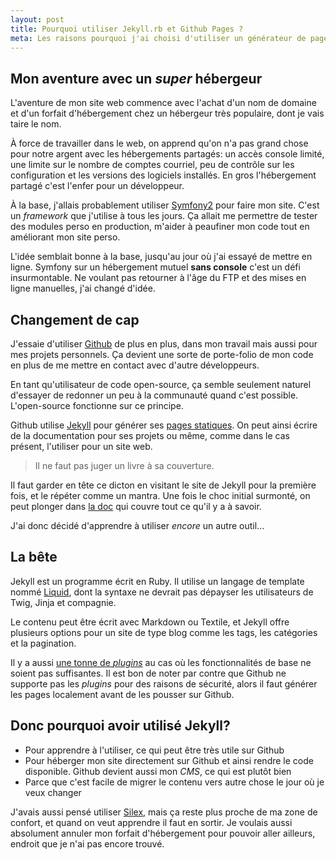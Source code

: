 ```yaml
---
layout: post
title: Pourquoi utiliser Jekyll.rb et Github Pages ?
meta: Les raisons pourquoi j'ai choisi d'utiliser un générateur de pages statiques pour mon site perso...
---
```


## Mon aventure avec un *super* hébergeur
L'aventure de mon site web commence avec l'achat d'un nom de domaine et d'un forfait d'hébergement chez un hébergeur très populaire, dont je vais taire le nom.

À force de travailler dans le web, on apprend qu'on n'a pas grand chose pour notre argent avec les hébergements partagés: un accès console limité, une limite sur le nombre de comptes courriel, peu de contrôle sur les configuration et les versions des logiciels installés. En gros l'hébergement partagé c'est l'enfer pour un développeur.

À la base, j'allais probablement utiliser [Symfony2](http://symfony.com) pour faire mon site. C'est un *framework* que j'utilise à tous les jours. Ça allait me permettre de tester des modules perso en production, m'aider à peaufiner mon code tout en améliorant mon site perso.

L'idée semblait bonne à la base, jusqu'au jour où j'ai essayé de mettre en ligne. Symfony sur un hébergement mutuel **sans console** c'est un défi insurmontable. Ne voulant pas retourner à l'âge du FTP et des mises en ligne manuelles, j'ai changé d'idée.

## Changement de cap
J'essaie d'utiliser [Github]() de plus en plus, dans mon travail mais aussi pour mes projets personnels. Ça devient une sorte de porte-folio de mon code en plus de me mettre en contact avec d'autre développeurs.

En tant qu'utilisateur de code open-source, ça semble seulement naturel d'essayer de redonner un peu à la communauté quand c'est possible. L'open-source fonctionne sur ce principe.

Github utilise [Jekyll](http://jekyllrb.com) pour générer ses [pages statiques](http://pages.github.com). On peut ainsi écrire de la documentation pour ses projets ou même, comme dans le cas présent, l'utiliser pour un site web.

> Il ne faut pas juger un livre à sa couverture.

Il faut garder en tête ce dicton en visitant le site de Jekyll pour la première fois, et le répéter comme un mantra. Une fois le choc initial surmonté, on peut plonger dans [la doc](https://github.com/mojombo/jekyll/wiki) qui couvre tout ce qu'il y a à savoir.

J'ai donc décidé d'apprendre à utiliser *encore* un autre outil...

## La bête
Jekyll est un programme écrit en Ruby. Il utilise un langage de  template nommé [Liquid](https://github.com/Shopify/liquid), dont la syntaxe ne devrait pas dépayser les utilisateurs de Twig, Jinja et compagnie.

Le contenu peut être écrit avec Markdown ou Textile, et Jekyll offre plusieurs options pour un site de type blog comme les tags, les catégories et la pagination.

Il y a aussi [une tonne de *plugins*](https://github.com/mojombo/jekyll/wiki/Plugins) au cas où les fonctionnalités de base ne soient pas suffisantes. Il est bon de noter par contre que Github ne supporte pas les *plugins* pour des raisons de sécurité, alors il faut générer les pages localement avant de les pousser sur Github.

## Donc pourquoi avoir utilisé Jekyll?
- Pour apprendre à l'utiliser, ce qui peut être très utile sur Github
- Pour héberger mon site directement sur Github et ainsi rendre le code disponible. Github devient aussi mon *CMS*, ce qui est plutôt bien
- Parce que c'est facile de migrer le contenu vers autre chose le jour où je veux changer

J'avais aussi pensé utiliser [Silex](http://silex.sensiolabs.org), mais ça reste plus proche de ma zone de confort, et quand on veut apprendre il faut en sortir. Je voulais aussi absolument annuler mon forfait d'hébergement pour pouvoir aller ailleurs, endroit que je n'ai pas encore trouvé.
